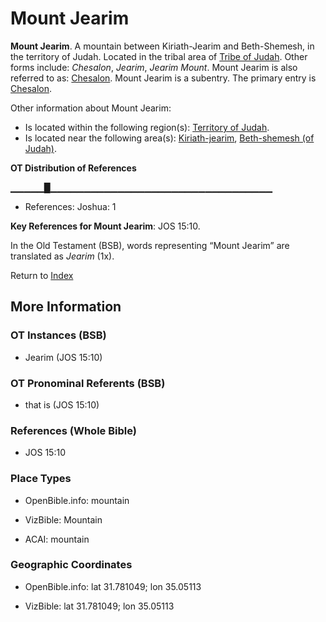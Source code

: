 # Mount Jearim
**Mount Jearim**. 
A mountain between Kiriath-Jearim and Beth-Shemesh, in the territory of Judah. 
Located in the tribal area of [Tribe of Judah](../../../groups/md/acai/Judah.md). 
Other forms include: 
*Chesalon*, *Jearim*, *Jearim Mount*. 
Mount Jearim is also referred to as: 
[Chesalon](Chesalon.md). 
Mount Jearim is a subentry. The primary entry is 
[Chesalon](Chesalon.md). 




Other information about Mount Jearim:


* Is located within the following region(s): 
[Territory of Judah](TerritoryOfJudah.md). 
* Is located near the following area(s): 
[Kiriath-jearim](Kiriath-jearim.md), [Beth-shemesh (of Judah)](Beth-shemesh.md). 


**OT Distribution of References**

▁▁▁▁▁█▁▁▁▁▁▁▁▁▁▁▁▁▁▁▁▁▁▁▁▁▁▁▁▁▁▁▁▁▁▁▁▁▁
* References: Joshua: 1



**Key References for Mount Jearim**: 
JOS 15:10. 


In the Old Testament (BSB), words representing “Mount Jearim” are translated as 
*Jearim* (1x). 




Return to [Index](00-Index.md)

## More Information

### OT Instances (BSB)

* Jearim (JOS 15:10)



### OT Pronominal Referents (BSB)

* that is (JOS 15:10)



### References (Whole Bible)

* JOS 15:10


### Place Types

* OpenBible.info: mountain

* VizBible: Mountain

* ACAI: mountain



### Geographic Coordinates

* OpenBible.info: lat 31.781049; lon 35.05113

* VizBible: lat 31.781049; lon 35.05113




